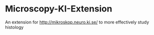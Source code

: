 # Microscopy-KI-Extension
An extension for http://mikroskop.neuro.ki.se/ to more effectively study histology
